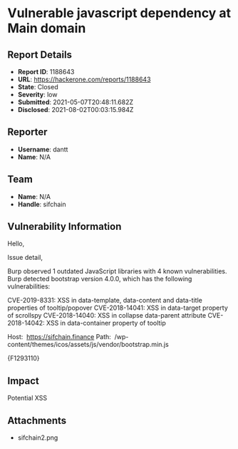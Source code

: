 # Vulnerable javascript dependency at Main domain

## Report Details
- **Report ID**: 1188643
- **URL**: https://hackerone.com/reports/1188643
- **State**: Closed
- **Severity**: low
- **Submitted**: 2021-05-07T20:48:11.682Z
- **Disclosed**: 2021-08-02T00:03:15.984Z

## Reporter
- **Username**: dantt
- **Name**: N/A

## Team
- **Name**: N/A
- **Handle**: sifchain

## Vulnerability Information
Hello, 

Issue detail,

Burp observed 1 outdated JavaScript libraries with 4 known vulnerabilities.
Burp detected bootstrap version 4.0.0, which has the following vulnerabilities:

CVE-2019-8331: XSS in data-template, data-content and data-title properties of tooltip/popover 
CVE-2018-14041: XSS in data-target property of scrollspy 
CVE-2018-14040: XSS in collapse data-parent attribute 
CVE-2018-14042: XSS in data-container property of tooltip

Host:  https://sifchain.finance
Path:  /wp-content/themes/icos/assets/js/vendor/bootstrap.min.js

{F1293110}

## Impact

Potential XSS

## Attachments
- sifchain2.png
